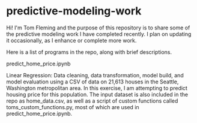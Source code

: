 # predictive-modeling-work

Hi! I'm Tom Fleming and the purpose of this repository is to share some of the predictive modeling work I have completed recently. I plan on updating it occasionally, as I enhance or complete more work.

Here is a list of programs in the repo, along with brief descriptions.


predict_home_price.ipynb

Linear Regression: Data cleaning, data transformation, model build, and model evaluation using a CSV of data on 21,613 houses in the Seattle, Washington metropolitan area. In this exercise, I am attempting to predict housing price for this population. The input dataset is also included in the repo as home_data.csv, as well as a script of custom functions called toms_custom_functions.py, most of which are used in predict_home_price.ipynb.